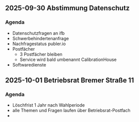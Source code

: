 ## 2025-09-30 Abstimmung Datenschutz
### Agenda
- Datenschutzfragen an ifb
- Schwerbehindertenanfrage
- Nachfragestatus publer.io
- Postfächer
	- 3 Postfächer bleiben
	- Service wird bald umbenannt CalibrationHouse 
- Softwaredienste 
## 2025-10-01 Betriebsrat Bremer Straße 11
### Agenda
- Löschfrist 1 Jahr nach Wahlperiode
- alle Themen und Fragen laufen über Betriebsrat-Postfach
- 


